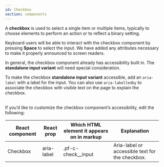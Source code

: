 ```yaml
---
id: Checkbox
section: components
---
```


A **checkbox** is used to select a single item or multiple items, typically to choose elements to perform an action or to reflect a binary setting.

Keyboard users will be able to interact with the checkbox component by pressing **Space** to select the input. We have added any attributes necessary to make it properly announced to screen readers.

In general, the checkbox component already has accessibility built in. The **standalone input variant** will need special consideration.

To make the checkbox **standalone input variant** accessible, add an `aria-label` with a label for the input. You can also use `aria-labelledby` to associate the checkbox with visible text on the page to explain the checkbox. 

<br/>
If you’d like to customize the checkbox component’s accessibility, edit the following:

| React component| React prop | Which HTML element it appears on in markup | Explanation | 
|---|---|---|---|
| Checkbox | aria-label | .pf-c-check__input | Aria-label or accessible text for the checkbox. |